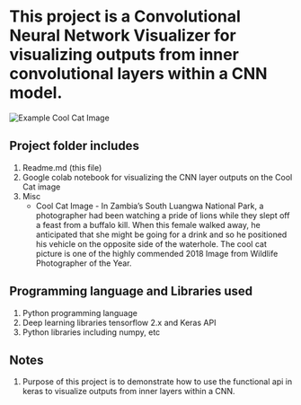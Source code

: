 # This project is a Convolutional Neural Network Visualizer for visualizing outputs from inner convolutional layers within a CNN model.

![Example Cool Cat Image](https://i.pinimg.com/originals/73/fd/d4/73fdd4752a176af8f388b31a67e93d87.jpg)

## Project folder includes
1. Readme.md (this file)
2. Google colab notebook for visualizing the CNN layer outputs on the Cool Cat image
3. Misc
    - Cool Cat Image - 
    In Zambia’s South Luangwa National Park, a photographer had been watching a pride of lions while they slept off a feast from a buffalo kill. When this female walked away, he anticipated that she might be going for a drink and so he positioned his vehicle on the opposite side of the waterhole. The cool cat picture is one of the highly commended 2018 Image from Wildlife Photographer of the Year.
  
## Programming language and Libraries used
1. Python programming language
2. Deep learning libraries tensorflow 2.x and Keras API
3. Python libraries including numpy, etc

## Notes
1. Purpose of this project is to demonstrate how to use the functional api in keras to visualize outputs from inner layers within a CNN.
